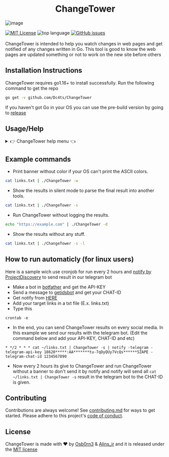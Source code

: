 <h1 align="center"> ChangeTower </h1>

![image](https://user-images.githubusercontent.com/86517035/128545450-d6eb6163-f698-43f2-af81-37b6a3a6dd5b.png)

[![MIT License](https://img.shields.io/github/license/Dc4ts/ChangeTower?color=blue)](https://github.com/Dc4ts/ChangeTower/blob/main/LICENSE)
![top language](https://img.shields.io/github/languages/top/dc4ts/ChangeTower?color=%23000000)
[![GitHub issues](https://img.shields.io/github/issues/dc4ts/ChangeTower)](https://github.com/Dc4ts/ChangeTower/issues)
</br>
</br>
ChangeTower is intended to help you watch changes in web pages and get notified of any changes written in Go. This tool is good to know the web pages are updated something or not to work on the new site before others

## Installation Instructions

ChangeTower requires go1.16+ to install successfully. Run the following command to get the repo
```sh
go get -v github.com/Dc4ts/ChangeTower
```
If you haven't got Go in your OS you can use the pre-build version by going to [release](https://github.com/Dc4ts/ChangeTower/releases)

## Usage/Help
<details>
<summary>👉 ChangeTower help menu 👈</summary><br>
<pre>
Usage of ./ChangeTower:
  -s (default false)
    silent mode (no banner if you want to parse final result to other tools)
  -u (default false)
    example of usage (how to use ChangeTower)
  -d (default false)
    dont log the data (logged data)
  -w (default false)
    without color (if your terminal cant print the colors)
  -l (default false)
    return links without any tag (dont effect in log file)
</pre>
</details>

## Example commands

+ Print banner without color if your OS can't print the ASCII colors.
```sh
cat links.txt | ./ChangeTower -w
```

+ Show the results in silent mode to parse the final result into another tools.
```sh
cat links.txt | ./ChangeTower -s
```

+ Run ChangeTower without logging the results.
```sh
echo "https://example.com" | ./ChangeTower -d
```

+ Show the results without any stuff.
```sh
cat links.txt | ./ChangeTower -s -l
```

## How to run automaticly (for linux users)

Here is a sample wich use cronjob for run every 2 hours and [notify by ProjectDiscovery](https://github.com/projectdiscovery/notify) to send result in our telegram bot
+ Make a bot in [botfather](https://t.me/BotFather) and get the API-KEY
+ Send a message to [getidsbot](https://t.me/getidsbot) and get your CHAT-ID
+ Get notify from [HERE](https://github.com/projectdiscovery/notify)
+ Add your target links in a txt file (E.x. links.txt)
+ Type this
```
crontab -e
```
+ In the end, you can send ChangeTower results on every social media. In this example we send our results with the telegram bot. (Edit the command below and add your API-KEY, CHAT-ID and etc)
```cron
* */2 * * * cat ~/links.txt | ChangeTower -s | notify -telegram -telegram-api-key 18620*****:AA*******tu-7qDyQUy7VcQs******5ZAPE -telegram-chat-id 1234567890
```
+ Now every 2 hours its give to ChangeTower and run ChangeTower without a banner to don't send it by notify and notify will send all `cat ~/links.txt | ChangeTower -s` result in the telegram bot to the CHAT-ID is given.

## Contributing

Contributions are always welcome!
See [contributing.md](https://github.com/Dc4ts/ChangeTower/blob/main/contributing.md) for ways to get started.
Please adhere to this project's [code of conduct](https://github.com/Dc4ts/ChangeTower/blob/main/CODE_OF_CONDUCT.md).

## License

ChangeTower is made with ♥️ by [Osb0rn3](https://t.me/BotFather) & [Alins_ir](https://t.me/alins_ir) and it is released under the [MIT license](https://choosealicense.com/licenses/mit/)
